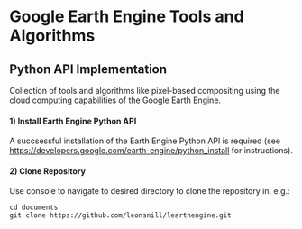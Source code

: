 # Google Earth Engine Tools and Algorithms
## Python API Implementation

Collection of tools and algorithms like pixel-based compositing using 
the cloud computing capabilities of the Google Earth Engine. 

#### 1) Install Earth Engine Python API
A succsessful installation of the Earth Engine Python API is required (see https://developers.google.com/earth-engine/python_install for instructions).

#### 2) Clone Repository
Use console to navigate to desired directory to clone the repository in, e.g.:
```
cd documents
git clone https://github.com/leonsnill/learthengine.git
```
